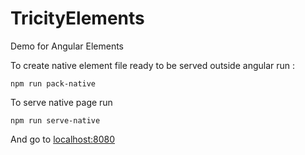 # TricityElements
Demo for Angular Elements

To create native element file ready to be served outside angular run :

```
npm run pack-native
```

To serve native page run 
```
npm run serve-native
```

And go to [localhost:8080](http://localhost:8080/)
